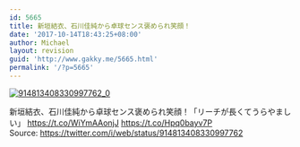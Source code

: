 ```yaml
---
id: 5665
title: 新垣結衣、石川佳純から卓球センス褒められ笑顔！
date: '2017-10-14T18:43:25+08:00'
author: Michael
layout: revision
guid: 'http://www.gakky.me/5665.html'
permalink: '/?p=5665'
---
```


[![914813408330997762_0](http://www.yui-aragaki.org/wp-content/uploads/2017/10/914813408330997762_0.jpg)](http://www.yui-aragaki.org/wp-content/uploads/2017/10/914813408330997762_0.jpg)

新垣結衣、石川佳純から卓球センス褒められ笑顔！「リーチが長くてうらやましい」 https://t.co/WiYmAAonjJ https://t.co/Hpq0bayv7P  
Source: <https://twitter.com/i/web/status/914813408330997762>